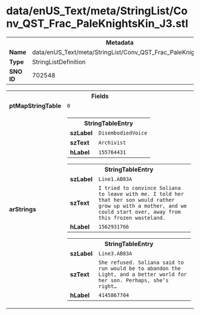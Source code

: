 <h1>data/enUS_Text/meta/StringList/Conv_QST_Frac_PaleKnightsKin_J3.stl</h1><table><tr><th colspan="100%">Metadata</th></tr><tr><td><b>Name</b></td><td>data/enUS_Text/meta/StringList/Conv_QST_Frac_PaleKnightsKin_J3.stl</td></tr><tr><td><b>Type</b></td><td>StringListDefinition</td></tr><tr><td><b>SNO ID</b></td><td>702548</td></tr></table>

<table><tr><th colspan="100%">Fields</th></tr><tr><td><b>ptMapStringTable</b></td><td><code>0</code></td></tr><tr><td><b>arStrings</b></td><td><table><tr><th colspan="100%">StringTableEntry</th></tr><tr><td><b>szLabel</b></td><td><code>DisembodiedVoice</code></td></tr><tr><td><b>szText</b></td><td><code>Archivist</code></td></tr><tr><td><b>hLabel</b></td><td><code>155764431</code></td></tr></table>


<table><tr><th colspan="100%">StringTableEntry</th></tr><tr><td><b>szLabel</b></td><td><code>Line1.AB83A</code></td></tr><tr><td><b>szText</b></td><td><code>I tried to convince Soliana to leave with me. I told her that her son would rather grow up with a mother, and we could start over, away from this frozen wasteland.</code></td></tr><tr><td><b>hLabel</b></td><td><code>1562931766</code></td></tr></table>


<table><tr><th colspan="100%">StringTableEntry</th></tr><tr><td><b>szLabel</b></td><td><code>Line3.AB83A</code></td></tr><tr><td><b>szText</b></td><td><code>She refused. Soliana said to run would be to abandon the Light, and a better world for her son. Perhaps, she’s right…</code></td></tr><tr><td><b>hLabel</b></td><td><code>4145867704</code></td></tr></table>


</td></tr></table>

